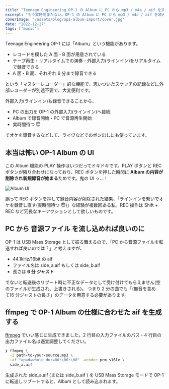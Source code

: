 ```yaml
---
title: "Teenage Engineering OP-1 の Album に PC から mp3 / m4a / aif を流し込みたい"
excerpt: "もう実時間またない。OP-1 の Album に PC から mp3 / m4a / aif を読み込ませる方法"
coverImage: "/assets/blog/op1-album-import/cover.jpg"
date: "2022-12-27"
tags: ["music"]
---
```


Teenage Engineering OP-1 には「Album」という機能があります。

- レコードを模した A 面・B 面が用意されている
- テープ再生・リアルタイムでの演奏・外部入力(ラインイン)をリアルタイムで録音できる
- A 面・B 面、それぞれ 6 分まで録音できる

という「マスターレコーダー」的な機能で、思いついたスケッチの記録などに外部レコーダーが別途不要で、大変便利です。

外部入力(ラインイン)も録音できることから、

- PC の出力を OP-1 の外部入力(ラインイン)へ接続
- Album で録音開始・PC で音源再生開始
- 実時間待つ 😇

でオケを録音するなどして、ライヴなどでのポン出しにも使っています。

## 本当は怖い OP-1 Album の UI

この Album 機能の PLAY 操作はいつだってドキドキです。PLAY ボタンと REC ボタンが隣り合わせになっており、REC ボタンを押した瞬間に **Album の内容が削除され新規録音が始まる**ためです。鬼の UI ッ...！

![Album UI](/assets/blog/op1-album-import/ui.jpg)

誤って REC ボタンを押して録音内容が削除された結果、「ラインインを繋いでオケを録音し直す(実時間待つ 😇)」な経験が複数回ある私。REC 操作は Shift + REC など冗長なキーアクションとして欲しいものです。

## PC から 音源ファイル を流し込めれば良いのに

OP-1 は USB Mass Storage として振る舞えるので、「PC から音源ファイルを転送すれば良いのでは？」と考えますが、

- 44.1kHz/16bit の aif
- ファイル名は side_a.aif もしくは side_b.aif
- 長さは **6 分 ジャスト**

でないと転送後のリブート時に不正なデータとして受け付けてもらえません(空のファイルが生成され、上書きされる)。
つまり 2 分の曲でも「(無音を含めて)6 分ジャストの長さ」のデータを用意する必要があります。

## ffmpeg で OP-1 Album の仕様に合わせた aif を生成する

[ffmpeg](https://ffmpeg.org/) でいい感じに生成できました。2 行目の入力ファイルのパス・4 行目の出力ファイル名は適宜調整してください。

```sh {2,4} showLineNumbers
❯ ffmpeg \
  -i path-to-your-source.mp3 \
  -af "apad=whole_dur=00:\06:\00" -acodec pcm_s16le \
  side_a.aif
```

生成された side_a.aif (または side_b.aif ) を USB Mass Storage モードで OP-1 に転送しリブートすると、Album として読み込まれます。
